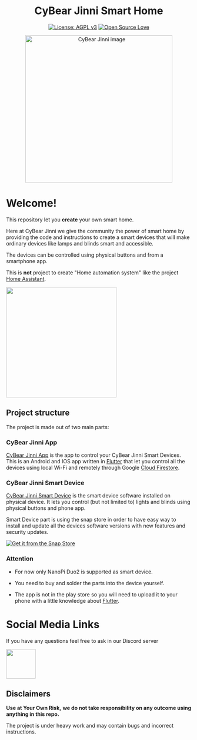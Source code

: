<h1 align="center">CyBear Jinni Smart Home</h1>

<div align="center">
  
[![License: AGPL v3](https://img.shields.io/badge/License-AGPL%20v3-blue.svg)](https://www.gnu.org/licenses/agpl-3.0) [![Open Source Love](https://badges.frapsoft.com/os/v1/open-source.png?v=103)](https://en.wikipedia.org/wiki/Open_source)
</div>

[<div align="center"><img alt="CyBear Jinni image" height="400" src="https://user-images.githubusercontent.com/9304740/95004821-f8417600-05f8-11eb-95bb-60a7863364e0.png"></div>](https://github.com/CyBear-Jinni/CBJ_Smart-Home)


# Welcome!

This repository let you **create** your own smart home.

Here at CyBear Jinni we give the community the power of smart home by providing the code and instructions to create a smart devices that will make ordinary devices like lamps and blinds smart and accessible.  

The devices can be controlled using physical buttons and from a smartphone app.

This is **not** project to create "Home automation system" like the project [Home Assistant](https://www.home-assistant.io).

<img src="https://i.imgur.com/jqDYnBm.gif" height="300">

## Project structure

The project is made out of two main parts:

### CyBear Jinni App

[CyBear Jinni App](https://github.com/CyBear-Jinni/CBJ_App.git) is the app to control your CyBear Jinni Smart Devices.
This is an Android and IOS app written in [Flutter](https://flutter.dev) that let you control all the devices using local Wi-Fi and remotely through Google [Cloud Firestore](https://firebase.google.com/docs/firestore).


### CyBear Jinni Smart Device

[CyBear Jinni Smart Device](https://github.com/CyBear-Jinni/CBJ_Smart-Device.git) is the smart device software installed on physical device.
It lets you control (but not limited to) lights and blinds using physical buttons and phone app.

Smart Device part is using the snap store in order to have easy way to install and update all the devices software versions with new features and security updates.

[![Get it from the Snap Store](https://snapcraft.io/static/images/badges/en/snap-store-black.svg)](https://snapcraft.io/cybear-jinni)
 
### Attention

* For now only NanoPi Duo2 is supported as smart device.

* You need to buy and solder the parts into the device yourself.

* The app is not in the play store so you will need to upload it to your phone with a little knowledge about [Flutter](https://flutter.dev).

# Social Media Links

If you have any questions feel free to ask in our Discord server

[<img src="https://cdn.icon-icons.com/icons2/2108/PNG/512/discord_icon_130958.png" height="80">](https://discord.gg/mUXfwUY)

## Disclaimers

**Use at Your Own Risk,**
**we do not take responsibility on any outcome using anything in this repo.**

The project is under heavy work and may contain bugs and incorrect instructions.
